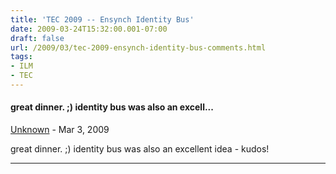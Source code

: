 ```yaml
---
title: 'TEC 2009 -- Ensynch Identity Bus'
date: 2009-03-24T15:32:00.001-07:00
draft: false
url: /2009/03/tec-2009-ensynch-identity-bus-comments.html
tags: 
- ILM
- TEC
---
```


#### great dinner. ;) identity bus was also an excell...
[Unknown](https://www.blogger.com/profile/03816260089954773888 "noreply@blogger.com") - <time datetime="2009-03-25T11:11:00.000-07:00">Mar 3, 2009</time>

great dinner. ;) identity bus was also an excellent idea - kudos!
<hr />
